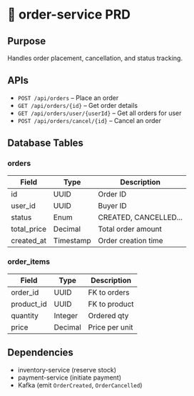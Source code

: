 # 📄 order-service PRD

## Purpose
Handles order placement, cancellation, and status tracking.

## APIs
- `POST /api/orders` – Place an order
- `GET /api/orders/{id}` – Get order details
- `GET /api/orders/user/{userId}` – Get all orders for user
- `POST /api/orders/cancel/{id}` – Cancel an order

## Database Tables
### orders
| Field       | Type      | Description           |
|-------------|-----------|-----------------------|
| id          | UUID      | Order ID              |
| user_id     | UUID      | Buyer ID              |
| status      | Enum      | CREATED, CANCELLED... |
| total_price | Decimal   | Total order amount    |
| created_at  | Timestamp | Order creation time   |

### order_items
| Field       | Type    | Description     |
|-------------|---------|-----------------|
| order_id    | UUID    | FK to orders    |
| product_id  | UUID    | FK to product   |
| quantity    | Integer | Ordered qty     |
| price       | Decimal | Price per unit  |

## Dependencies
- inventory-service (reserve stock)
- payment-service (initiate payment)
- Kafka (emit `OrderCreated`, `OrderCancelled`)